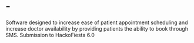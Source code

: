 # -
Software designed to increase ease of patient appointment scheduling and increase doctor availability by providing patients the ability to book through SMS.  Submission to HackoFiesta 6.0

